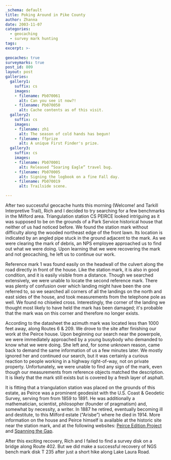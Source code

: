 ```yaml
---
_schema: default
title: Poking Around in Pike County
author: Zhanna
date: 2003-11-07
categories:
  - geocaching
  - survey mark hunting
tags:
excerpt: >- 
  
geocaches: true
surveymarks: true
post_id: 809
layout: post
galleries:
  gallery1:
    suffix: cs
    images:
    - filename: Pb070061
      alt: Can you see it now?!
    - filename: Pb070050
      alt: Cache contents as of this visit.
  gallery2:
    suffix: cs
    images:
    - filename: zh1
      alt: The season of cold hands has begun!
    - filename: ffprize
      alt: A unique First Finder's prize. 
  gallery3:
    suffix: cs
    images:
    - filename: Pb070001
      alt: Released “Soaring Eagle” travel bug.
    - filename: Pb070005
      alt: Signing the logbook on a fine Fall day.    
    - filename: Pb070019
      alt: Trailside scene.             

---
```


After two successful geocache hunts this morning (Welcome! and Tarkill Interpretive Trail), Rich and I decided to try searching for a few benchmarks in the Milford area. Triangulation station CS PEIRCE looked intriguing as it was supposed to be on the grounds of a Park Service historical house that neither of us had noticed before. We found the station mark without difficulty along the wooded northeast edge of the front lawn. Its location is indicated by an angled pipe stuck in the ground adjacent to the mark. As we were clearing the mark of debris, an NPS employee approached us to find out what we were doing. Upon learning that we were recovering the mark and not geocaching, he left us to continue our work.

Reference mark 1 was found easily on the headwall of the culvert along the road directly in front of the house. Like the station mark, it is also in good condition, and it is easily visible from a distance. Though we searched extensively, we were unable to locate the second reference mark. There was plenty of confusion over which landing might have been the one referred to, so we searched all corners of all the landings on the north and east sides of the house, and took measurements from the telephone pole as well. We found no chiseled cross. Interestingly, the corner of the landing we thought most likely to have held the mark has been damaged; it's probable that the mark was on this corner and therefore no longer exists.

According to the datasheet the azimuth mark was located less than 1000 feet away, along Routes 6 & 209. We drove to the site after finishing our work at the Peirce house. Upon beginning our search near the powerpole, we were immediately approached by a young busybody who demanded to know what we were doing. She left and, for some unknown reason, came back to demand the same information of us a few minutes later. We mostly ignored her and continued our search, but it was certainly a curious reaction to people working in a highway right-of-way, not on private property. Unfortunately, we were unable to find any sign of the mark, even though our measurements from reference objects matched the description. It is likely that the mark still exists but is covered by a fresh layer of asphalt.

It is fitting that a triangulation station was placed on the grounds of this estate, as Peirce was a prominent geodesist with the U.S. Coast & Geodetic Survey, serving from from 1859 to 1891. He was additionally a mathematician, scientist, philosopher (founder of pragmatism) and, somewhat by necessity, a writer. In 1887 he retired, eventually becoming ill and destitute, to this Milford estate (“Arisbe”) where he died in 1914. More information on the house and Peirce himself is available at the historic site near the station mark, and at the following websites: [Peirce Edition Project](https://peirce.iupui.edu/) and [Spanning the Gap](http://www.npshistory.com/publications/dewa/spanning-the-gap/v22-3.pdf).

After this exciting recovery, Rich and I failed to find a survey disk on a bridge along Route 402. But we did make a successful recovery of NGS bench mark disk T 235 after just a short hike along Lake Laura Road.